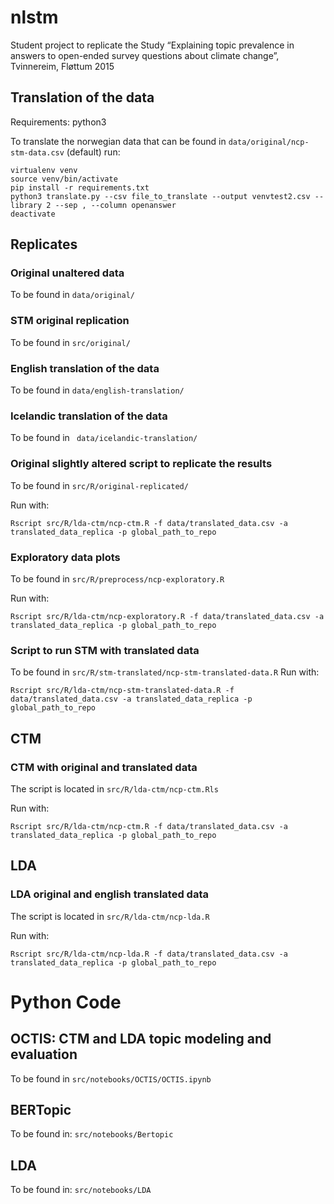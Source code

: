 # nlstm

Student project to replicate the Study “Explaining topic prevalence in
answers to open-ended survey questions about climate change”, Tvinnereim, Fløttum 2015

## Translation of the data

Requirements: python3


To translate the norwegian data that can be found in `data/original/ncp-stm-data.csv` (default) run:

```
virtualenv venv
source venv/bin/activate
pip install -r requirements.txt 
python3 translate.py --csv file_to_translate --output venvtest2.csv --library 2 --sep , --column openanswer
deactivate
```

## Replicates 
### Original unaltered data

To be found in `data/original/`

### STM original replication

To be found in `src/original/`

### English translation of the data

To be found in `data/english-translation/`

### Icelandic translation of the data

To be found in ` data/icelandic-translation/`


### Original slightly altered script to replicate the results

To be found in `src/R/original-replicated/`

Run with:

```
Rscript src/R/lda-ctm/ncp-ctm.R -f data/translated_data.csv -a translated_data_replica -p global_path_to_repo

```

### Exploratory data plots

To be found in `src/R/preprocess/ncp-exploratory.R`

Run with:

```
Rscript src/R/lda-ctm/ncp-exploratory.R -f data/translated_data.csv -a translated_data_replica -p global_path_to_repo

```

### Script to run STM with translated data

To be found in `src/R/stm-translated/ncp-stm-translated-data.R`
Run with:

```
Rscript src/R/lda-ctm/ncp-stm-translated-data.R -f data/translated_data.csv -a translated_data_replica -p global_path_to_repo

```



## CTM

### CTM with original and translated data

The script is located in `src/R/lda-ctm/ncp-ctm.Rls
`

Run with:

```
Rscript src/R/lda-ctm/ncp-ctm.R -f data/translated_data.csv -a translated_data_replica -p global_path_to_repo

```


## LDA

### LDA original and english translated data

The script is located in `src/R/lda-ctm/ncp-lda.R`


Run with:

```
Rscript src/R/lda-ctm/ncp-lda.R -f data/translated_data.csv -a translated_data_replica -p global_path_to_repo

```


# Python Code

## OCTIS: CTM and LDA topic modeling and evaluation

To be found in `src/notebooks/OCTIS/OCTIS.ipynb`

## BERTopic

To be found in: `src/notebooks/Bertopic`


## LDA

To be found in: `src/notebooks/LDA` 